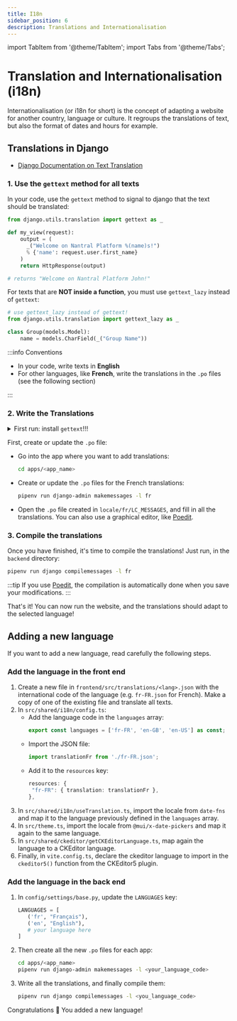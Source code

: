 ```yaml
---
title: I18n
sidebar_position: 6
description: Translations and Internationalisation
---
```


import TabItem from '@theme/TabItem';
import Tabs from '@theme/Tabs';

# Translation and Internationalisation (i18n)

Internationalisation (or i18n for short) is the concept of adapting a website
for another country, language or culture. It regroups the translations of text,
but also the format of dates and hours for example.

## Translations in Django

- [Django Documentation on Text Translation](https://docs.djangoproject.com/en/4.1/topics/i18n/translation/)

### 1. Use the `gettext` method for all texts

In your code, use the `gettext` method to signal to django that the text should
be translated:

```python
from django.utils.translation import gettext as _

def my_view(request):
    output = (
      _("Welcome on Nantral Platform %(name)s!")
      % {'name': request.user.first_name}
    )
    return HttpResponse(output)

# returns "Welcome on Nantral Platform John!"
```

For texts that are **NOT inside a function**, you must use
`gettext_lazy` instead of `gettext`:

```python
# use gettext_lazy instead of gettext!
from django.utils.translation import gettext_lazy as _

class Group(models.Model):
    name = models.CharField(_("Group Name"))
```

:::info Conventions

- In your code, write texts in **English**
- For other languages, like **French**, write the translations in the `.po` files
  (see the following section)

:::

### 2. Write the Translations

<details>
<summary>First run: install <code>gettext</code>!!!</summary>

To use the django commands for translations, you have to install the `gettext` program.

<Tabs groupId="os">
<TabItem value="win" label="Windows">

The `gettext` utility is not really supported on Windows. You can refer to the
[django documentation](https://docs.djangoproject.com/en/4.1/topics/i18n/translation/#gettext-on-windows),
which proposes some alternatives. However, we strongly recommend you to use
[WSL](https://learn.microsoft.com/windows/wsl/install) instead, so as to run
_Nantral Platform_ in a Linux machine (in your Windows).

</TabItem>
<TabItem value="mac" label="MacOS">

Run this command:

```bash
brew install gettext
```

</TabItem>
<TabItem value="lin" label="Linux">

Run these commands:

```bash
sudo apt-get update
sudo apt-get install gettext
```

</TabItem>
</Tabs>
</details>

First, create or update the `.po` file:

- Go into the app where you want to add translations:
  ```bash
  cd apps/<app_name>
  ```
- Create or update the `.po` files for the French translations:
  ```bash
  pipenv run django-admin makemessages -l fr
  ```
- Open the `.po` file created in `locale/fr/LC_MESSAGES`,
  and fill in all the translations. You can also use a graphical editor,
  like [Poedit](https://poedit.net/).

### 3. Compile the translations

Once you have finished, it's time to compile the translations! Just run, in
the `backend` directory:

```bash
pipenv run django compilemessages -l fr
```

:::tip
If you use [Poedit](https://poedit.net/), the compilation is automatically
done when you save your modifications.
:::

That's it! You can now run the website, and the translations should adapt to the
selected language!

## Adding a new language

If you want to add a new language, read carefully the following steps.

### Add the language in the front end

1. Create a new file in `frontend/src/translations/<lang>.json` with the
   international code of the language (e.g. `fr-FR.json` for French).
   Make a copy of one of the existing file and translate all texts.
2. In `src/shared/i18n/config.ts`:
   - Add the language code in the `languages` array:
     ```ts
     export const languages = ['fr-FR', 'en-GB', 'en-US'] as const;
     ```
   - Import the JSON file:
     ```ts
     import translationFr from './fr-FR.json';
     ```
   - Add it to the `resources` key:
     ```ts
     resources: {
      "fr-FR": { translation: translationFr },
     },
     ```
3. In `src/shared/i18n/useTranslation.ts`, import the locale from `date-fns` and
   map it to the language previously defined in the `languages` array.
4. In `src/theme.ts`, import the locale from `@mui/x-date-pickers` and map it
   again to the same language.
5. In `src/shared/ckeditor/getCKEditorLanguage.ts`, map again the language to
   a CKEditor language.
6. Finally, in `vite.config.ts`, declare the ckeditor language to import in the
   `ckeditor5()` function from the CKEditor5 plugin.

### Add the language in the back end

1. In `config/settings/base.py`, update the `LANGUAGES` key:
   ```python
   LANGUAGES = [
      ('fr', "Français"),
      ('en', "English"),
      # your language here
   ]
   ```
2. Then create all the new `.po` files for each app:
   ```bash
   cd apps/<app_name>
   pipenv run django-admin makemessages -l <your_language_code>
   ```
3. Write all the translations, and finally compile them:
   ```bash
   pipenv run django compilemessages -l <you_language_code>
   ```

Congratulations 🥳 You added a new language!
